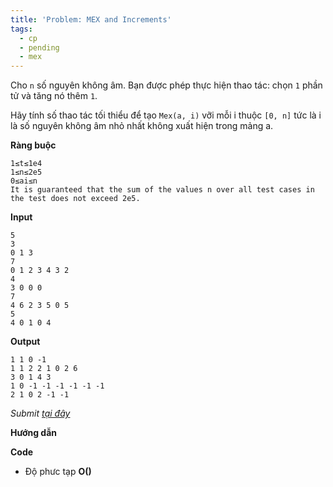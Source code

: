 ```yaml
---
title: 'Problem: MEX and Increments'
tags:
  - cp
  - pending
  - mex
---
```

Cho `n` số nguyên không âm. Bạn được phép thực hiện thao tác: chọn `1` phần tử và tăng nó thêm `1`.

Hãy tính số thao tác tối thiểu để tạo `Mex(a, i)` vỡi mỗi i thuộc `[0, n]` tức là i là số nguyên không âm nhỏ nhất không xuất hiện trong mảng a.

**Ràng buộc**

```
1≤t≤1e4
1≤n≤2e5
0≤ai≤n
It is guaranteed that the sum of the values n over all test cases in the test does not exceed 2e5.
```

**Input**

```
5
3
0 1 3
7
0 1 2 3 4 3 2
4
3 0 0 0
7
4 6 2 3 5 0 5
5
4 0 1 0 4
```

**Output**

```
1 1 0 -1 
1 1 2 2 1 0 2 6 
3 0 1 4 3 
1 0 -1 -1 -1 -1 -1 -1 
2 1 0 2 -1 -1 
```

<!--more-->

*Submit [tại đây](https://codeforces.com/contest/1619/problem/E)*

**Hướng dẫn**


**Code**

- Độ phưc tạp **O()**

```cpp

```
